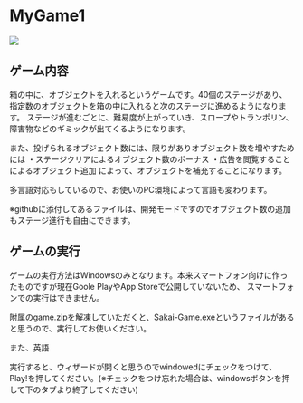 # MyGame1

<img src="https://www.dropbox.com/s/qa33416lzke2ldz/demo.gif?dl=1" />

## ゲーム内容

箱の中に、オブジェクトを入れるというゲームです。40個のステージがあり、指定数のオブジェクトを箱の中に入れると次のステージに進めるようになります。
ステージが進むごとに、難易度が上がっていき、スロープやトランポリン、障害物などのギミックが出てくるようになります。

また、投げられるオブジェクト数には、限りがありオブジェクト数を増やすためには
・ステージクリアによるオブジェクト数のボーナス
・広告を閲覧することによるオブジェクト追加
によって、オブジェクトを補充することになります。

多言語対応もしているので、お使いのPC環境によって言語も変わります。

※githubに添付してあるファイルは、開発モードですのでオブジェクト数の追加もステージ進行も自由にできます。

## ゲームの実行

ゲームの実行方法はWindowsのみとなります。本来スマートフォン向けに作ったものですが現在Goole PlayやApp Storeで公開していないため、
スマートフォンでの実行はできません。

附属のgame.zipを解凍していただくと、Sakai-Game.exeというファイルがあると思うので、実行してお使いください。

また、英語

実行すると、ウィザードが開くと思うのでwindowedにチェックをつけて、Play!を押してください。(※チェックをつけ忘れた場合は、windowsボタンを押して下のタブより終了してください)
